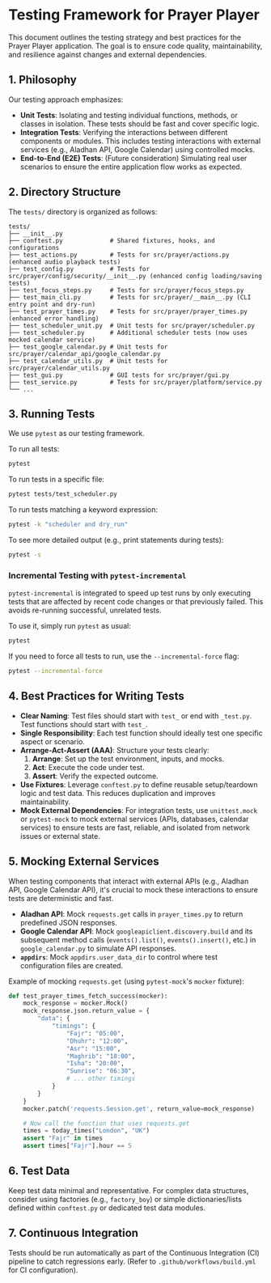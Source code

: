 # Testing Framework for Prayer Player

This document outlines the testing strategy and best practices for the Prayer Player application. The goal is to ensure code quality, maintainability, and resilience against changes and external dependencies.

## 1. Philosophy

Our testing approach emphasizes:
*   **Unit Tests**: Isolating and testing individual functions, methods, or classes in isolation. These tests should be fast and cover specific logic.
*   **Integration Tests**: Verifying the interactions between different components or modules. This includes testing interactions with external services (e.g., Aladhan API, Google Calendar) using controlled mocks.
*   **End-to-End (E2E) Tests**: (Future consideration) Simulating real user scenarios to ensure the entire application flow works as expected.

## 2. Directory Structure

The `tests/` directory is organized as follows:

```
tests/
├── __init__.py
├── conftest.py             # Shared fixtures, hooks, and configurations
├── test_actions.py         # Tests for src/prayer/actions.py (enhanced audio playback tests)
├── test_config.py          # Tests for src/prayer/config/security/__init__.py (enhanced config loading/saving tests)
├── test_focus_steps.py     # Tests for src/prayer/focus_steps.py
├── test_main_cli.py        # Tests for src/prayer/__main__.py (CLI entry point and dry-run)
├── test_prayer_times.py    # Tests for src/prayer/prayer_times.py (enhanced error handling)
├── test_scheduler_unit.py  # Unit tests for src/prayer/scheduler.py
├── test_scheduler.py       # Additional scheduler tests (now uses mocked calendar service)
├── test_google_calendar.py # Unit tests for src/prayer/calendar_api/google_calendar.py
├── test_calendar_utils.py  # Unit tests for src/prayer/calendar_utils.py
├── test_gui.py             # GUI tests for src/prayer/gui.py
├── test_service.py         # Tests for src/prayer/platform/service.py
└── ...
```

## 3. Running Tests

We use `pytest` as our testing framework.

To run all tests:
```bash
pytest
```

To run tests in a specific file:
```bash
pytest tests/test_scheduler.py
```

To run tests matching a keyword expression:
```bash
pytest -k "scheduler and dry_run"
```

To see more detailed output (e.g., print statements during tests):
```bash
pytest -s
```

### Incremental Testing with `pytest-incremental`

`pytest-incremental` is integrated to speed up test runs by only executing tests that are affected by recent code changes or that previously failed. This avoids re-running successful, unrelated tests.

To use it, simply run `pytest` as usual:
```bash
pytest
```

If you need to force all tests to run, use the `--incremental-force` flag:
```bash
pytest --incremental-force
```

## 4. Best Practices for Writing Tests

*   **Clear Naming**: Test files should start with `test_` or end with `_test.py`. Test functions should start with `test_`.
*   **Single Responsibility**: Each test function should ideally test one specific aspect or scenario.
*   **Arrange-Act-Assert (AAA)**: Structure your tests clearly:
    1.  **Arrange**: Set up the test environment, inputs, and mocks.
    2.  **Act**: Execute the code under test.
    3.  **Assert**: Verify the expected outcome.
*   **Use Fixtures**: Leverage `conftest.py` to define reusable setup/teardown logic and test data. This reduces duplication and improves maintainability.
*   **Mock External Dependencies**: For integration tests, use `unittest.mock` or `pytest-mock` to mock external services (APIs, databases, calendar services) to ensure tests are fast, reliable, and isolated from network issues or external state.

## 5. Mocking External Services

When testing components that interact with external APIs (e.g., Aladhan API, Google Calendar API), it's crucial to mock these interactions to ensure tests are deterministic and fast.

*   **Aladhan API**: Mock `requests.get` calls in `prayer_times.py` to return predefined JSON responses.
*   **Google Calendar API**: Mock `googleapiclient.discovery.build` and its subsequent method calls (`events().list()`, `events().insert()`, etc.) in `google_calendar.py` to simulate API responses.
*   **`appdirs`**: Mock `appdirs.user_data_dir` to control where test configuration files are created.

Example of mocking `requests.get` (using `pytest-mock`'s `mocker` fixture):

```python
def test_prayer_times_fetch_success(mocker):
    mock_response = mocker.Mock()
    mock_response.json.return_value = {
        "data": {
            "timings": {
                "Fajr": "05:00",
                "Dhuhr": "12:00",
                "Asr": "15:00",
                "Maghrib": "18:00",
                "Isha": "20:00",
                "Sunrise": "06:30",
                # ... other timings
            }
        }
    }
    mocker.patch('requests.Session.get', return_value=mock_response)

    # Now call the function that uses requests.get
    times = today_times("London", "UK")
    assert "Fajr" in times
    assert times["Fajr"].hour == 5
```

## 6. Test Data

Keep test data minimal and representative. For complex data structures, consider using factories (e.g., `factory_boy`) or simple dictionaries/lists defined within `conftest.py` or dedicated test data modules.

## 7. Continuous Integration

Tests should be run automatically as part of the Continuous Integration (CI) pipeline to catch regressions early. (Refer to `.github/workflows/build.yml` for CI configuration).
